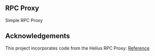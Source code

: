 ## RPC Proxy
Simple RPC Proxy


## Acknowledgements

This project incorporates code from the Helius RPC Proxy: [Reference]("https://github.com/dhruvsol/helius-rpc-proxy/tree/main")

